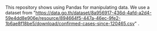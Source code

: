 This repository shows using Pandas for manipulating data.
We use a dataset from "https://data.go.th/dataset/8a956917-436d-4afd-a2d4-59e4dd8e906e/resource/894664f5-447a-46ec-9fe2-1b6ae8f18be5/download/confirmed-cases-since-120465.csv" .